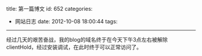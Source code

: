 title: 第一篇博文
id: 652
categories:
  - 网站日志
date: 2012-10-08 18:00:44
tags:
---

经过几天的艰苦奋战，我的blog的域名终于在今天下午3点左右被解除clientHold，经过安装调试，在此时终于可以正常访问了。